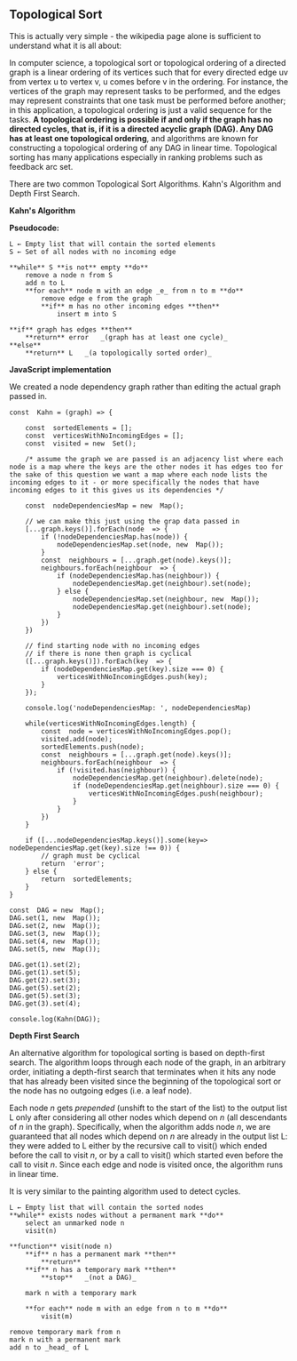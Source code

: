 

## Topological Sort

This is actually very simple - the wikipedia page alone is sufficient to understand what it is all about:

In computer science, a topological sort or topological ordering of a directed graph is a linear ordering of its vertices such that for every directed edge uv from vertex u to vertex v, u comes before v in the ordering. For instance, the vertices of the graph may represent tasks to be performed, and the edges may represent constraints that one task must be performed before another; in this application, a topological ordering is just a valid sequence for the tasks. **A topological ordering is possible if and only if the graph has no directed cycles, that is, if it is a directed acyclic graph (DAG). Any DAG has at least one topological ordering**, and algorithms are known for constructing a topological ordering of any DAG in linear time. Topological sorting has many applications especially in ranking problems such as feedback arc set.

There are two common Topological Sort Algorithms. Kahn's Algorithm and Depth First Search.

**Kahn's Algorithm**

**Pseudocode:**

    L ← Empty list that will contain the sorted elements
	S ← Set of all nodes with no incoming edge

	**while** S **is not** empty **do**
	    remove a node n from S
	    add n to L
	    **for each** node m with an edge _e_ from n to m **do**
	        remove edge e from the graph
	        **if** m has no other incoming edges **then**
	            insert m into S

	**if** graph has edges **then**
	    **return** error   _(graph has at least one cycle)_
	**else** 
	    **return** L   _(a topologically sorted order)_

**JavaScript implementation**

We created a node dependency graph rather than editing the actual graph passed in.

    const  Kahn = (graph) => {

		const  sortedElements = [];
		const  verticesWithNoIncomingEdges = [];
		const  visited = new  Set();

		/* assume the graph we are passed is an adjacency list where each node is a map where the keys are the other nodes it has edges too for the sake of this question we want a map where each node lists the incoming edges to it - or more specifically the nodes that have incoming edges to it this gives us its dependencies */

		const  nodeDependenciesMap = new  Map();

		// we can make this just using the grap data passed in
		[...graph.keys()].forEach(node  => {
			if (!nodeDependenciesMap.has(node)) {
				nodeDependenciesMap.set(node, new  Map());
			}
			const  neighbours = [...graph.get(node).keys()];
			neighbours.forEach(neighbour  => {
				if (nodeDependenciesMap.has(neighbour)) {
					nodeDependenciesMap.get(neighbour).set(node);
				} else {
					nodeDependenciesMap.set(neighbour, new  Map());
					nodeDependenciesMap.get(neighbour).set(node);
				}
			})
		})
		  
		// find starting node with no incoming edges
		// if there is none then graph is cyclical
		([...graph.keys()]).forEach(key  => {
			if (nodeDependenciesMap.get(key).size === 0) {
				verticesWithNoIncomingEdges.push(key);
			}
		});

		console.log('nodeDependenciesMap: ', nodeDependenciesMap)

		while(verticesWithNoIncomingEdges.length) {
			const  node = verticesWithNoIncomingEdges.pop();
			visited.add(node);
			sortedElements.push(node);
			const  neighbours = [...graph.get(node).keys()];
			neighbours.forEach(neighbour  => {
				if (!visited.has(neighbour)) {
					nodeDependenciesMap.get(neighbour).delete(node);
					if (nodeDependenciesMap.get(neighbour).size === 0) {
						verticesWithNoIncomingEdges.push(neighbour);
					}
				}
			})
		}  

		if ([...nodeDependenciesMap.keys()].some(key=> nodeDependenciesMap.get(key).size !== 0)) {
			// graph must be cyclical
			return  'error';
		} else {
			return  sortedElements;
		}
	}
		  
	const  DAG = new  Map();
	DAG.set(1, new  Map());
	DAG.set(2, new  Map());
	DAG.set(3, new  Map());
	DAG.set(4, new  Map());
	DAG.set(5, new  Map());
	  
	DAG.get(1).set(2);
	DAG.get(1).set(5);
	DAG.get(2).set(3);
	DAG.get(5).set(2);
	DAG.get(5).set(3);
	DAG.get(3).set(4);  

	console.log(Kahn(DAG));

**Depth First Search**

An alternative algorithm for topological sorting is based on depth-first search. The algorithm loops through each node of the graph, in an arbitrary order, initiating a depth-first search that terminates when it hits any node that has already been visited since the beginning of the topological sort or the node has no outgoing edges (i.e. a leaf node).

Each node _n_ gets _prepended_ (unshift to the start of the list) to the output list L only after considering all other nodes which depend on _n_ (all descendants of _n_ in the graph). Specifically, when the algorithm adds node _n_, we are guaranteed that all nodes which depend on _n_ are already in the output list L: they were added to L either by the recursive call to visit() which ended before the call to visit _n_, or by a call to visit() which started even before the call to visit _n_. Since each edge and node is visited once, the algorithm runs in linear time.

It is very similar to the painting algorithm used to detect cycles.

    L ← Empty list that will contain the sorted nodes
	**while** exists nodes without a permanent mark **do**
	    select an unmarked node n
	    visit(n)

	**function** visit(node n)
	    **if** n has a permanent mark **then**
	        **return**
	    **if** n has a temporary mark **then**
	        **stop**   _(not a DAG)_

	    mark n with a temporary mark

	    **for each** node m with an edge from n to m **do**
	        visit(m)

    remove temporary mark from n
    mark n with a permanent mark
    add n to _head_ of L
